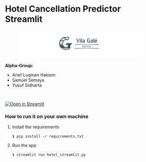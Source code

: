 # Hotel Cancellation Predictor Streamlit

<p align="center"><img src="https://github.com/samuelsemaya/hotel-cancellation-streamlit/blob/main/hotel_image.png?raw=true" width=80% height=50%></p>

**Alpha-Group:**
* Arief Luqman Hakiem
* Samuel Semaya
* Yusuf Sidharta

<br>

[![Open in Streamlit](https://static.streamlit.io/badges/streamlit_badge_black_white.svg)](https://hotel-cancellation-alpha-group.streamlit.app/)

### How to run it on your own machine

1. Install the requirements

   ```
   $ pip install -r requirements.txt
   ```

2. Run the app

   ```
   $ streamlit run hotel_streamlit.py
   ```
